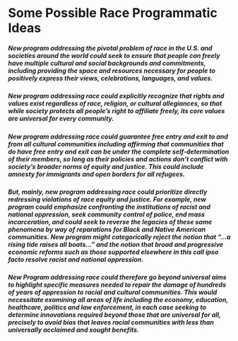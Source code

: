 # Some Possible Race Programmatic Ideas

##### New program addressing the pivotal problem of race in the U.S. and societies around the world could seek to ensure that people can freely have multiple cultural and social backgrounds and commitments, including providing the space and resources necessary for people to positively express their views, celebrations, languages, and values.
##### New program addressing race could explicitly recognize that rights and values exist regardless of race, religion, or cultural allegiances, so that while society protects all people’s right to affiliate freely, its core values are universal for every community.
##### New program addressing race could guarantee free entry and exit to and from all cultural communities including affirming that communities that do have free entry and exit can be under the complete self-determination of their members, so long as their policies and actions don’t conflict with society’s broader norms of equity and justice. This could include amnesty for immigrants and open borders for all refugees.
##### But, mainly, new program addressing race could prioritize directly redressing violations of race equity and justice. For example, new program could emphasize confronting the institutions of racist and national oppression, seek community control of police, end mass incarceration, and could seek to reverse the legacies of these same phenomena by way of reparations for Black and Native American communities. New program might categorically reject the notion that “…a rising tide raises all boats…” and the notion that broad and progressive economic reforms such as those supported elsewhere in this call ipso facto resolve racist and national oppression.
##### New Program addressing race could therefore go beyond universal aims to highlight specific measures needed to repair the damage of hundreds of years of oppression to racial and cultural communities. This would necessitate examining all areas of life including the economy, education, healthcare, politics and law enforcement, in each case seeking to determine innovations required beyond those that are universal for all, precisely to avoid bias that leaves racial communities with less than universally acclaimed and sought benefits.
